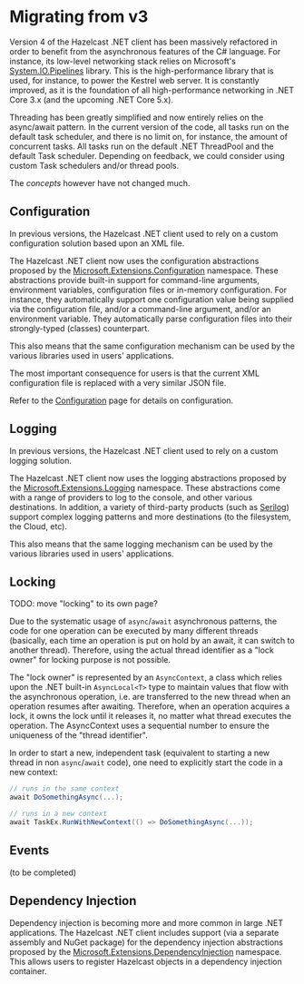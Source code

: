 # Migrating from v3

Version 4 of the Hazelcast .NET client has been massively refactored in order to benefit from the asynchronous features of the C# language. For instance, its low-level networking stack relies on Microsoft's [System.IO.Pipelines](https://docs.microsoft.com/en-us/dotnet/standard/io/pipelines) library. This is the high-performance library that is used, for instance, to power the Kestrel web server. It is constantly improved, as it is the foundation of all high-performance networking in .NET Core 3.x (and the upcoming .NET Core 5.x).

Threading has been greatly simplified and now entirely relies on the async/await pattern. In the current version of the code, all tasks run on the default task scheduler, and there is no limit on, for instance, the amount of concurrent tasks. All tasks run on the default .NET ThreadPool and the default Task scheduler. Depending on feedback, we could consider using custom Task schedulers and/or thread pools.

The *concepts* however have not changed much.

## Configuration

In previous versions, the Hazelcast .NET client used to rely on a custom configuration solution based upon an XML file.

The Hazelcast .NET client now uses the configuration abstractions proposed by the [Microsoft.Extensions.Configuration](https://docs.microsoft.com/en-us/aspnet/core/fundamentals/configuration) namespace. These abstractions provide built-in support for command-line arguments, environment variables, configuration files or in-memory configuration. For instance, they automatically support one configuration value being supplied via the configuration file, and/or a command-line argument, and/or an environment variable. They automatically parse configuration files into their strongly-typed (classes) counterpart.

This also means that the same configuration mechanism can be used by the various libraries used in users' applications.

The most important consequence for users is that the current XML configuration file is replaced with a very similar JSON file.

Refer to the [Configuration](configuration.md) page for details on configuration.

## Logging

In previous versions, the Hazelcast .NET client used to rely on a custom logging solution.

The Hazelcast .NET client now uses the logging abstractions proposed by the [Microsoft.Extensions.Logging](https://docs.microsoft.com/en-us/aspnet/core/fundamentals/logging) namespace. These abstractions come with a range of providers to log to the console, and other various destinations. In addition, a variety of third-party products (such as [Serilog](https://serilog.net/)) support complex logging patterns and more destinations (to the filesystem, the Cloud, etc).

This also means that the same logging mechanism can be used by the various libraries used in users' applications.

## Locking

TODO: move "locking" to its own page?

Due to the systematic usage of `async`/`await` asynchronous patterns, the code for one operation can be executed by many different threads (basically, each time an operation is put on hold by an await, it can switch to another thread). Therefore, using the actual thread identifier as a "lock owner" for locking purpose is not possible.

The "lock owner" is represented by an `AsyncContext`, a class which relies upon the .NET built-in `AsyncLocal<T>` type to maintain values that flow with the asynchronous operation, i.e. are transferred to the new thread when an operation resumes after awaiting. Therefore, when an operation acquires a lock, it owns the lock until it releases it, no matter what thread executes the operation. The AsyncContext uses a sequential number to ensure the uniqueness of the "thread identifier".

In order to start a new, independent task (equivalent to starting a new thread in non `async`/`await` code), one need to explicitly start the code in a new context:

```csharp
// runs in the same context
await DoSomethingAsync(...);

// runs in a new context
await TaskEx.RunWithNewContext(() => DoSomethingAsync(...));
```

## Events

(to be completed)

## Dependency Injection

Dependency injection is becoming more and more common in large .NET applications. The Hazelcast .NET client includes support (via a separate assembly and NuGet package) for the dependency injection abstractions proposed by the [Microsoft.Extensions.DependencyInjection](https://docs.microsoft.com/en-us/aspnet/core/fundamentals/dependency-injection) namespace. This allows users to register Hazelcast objects in a dependency injection container.


